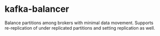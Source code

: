 # kafka-balancer
Balance partitions among brokers with minimal data movement. Supports re-replication of under replicated partitions and setting replication as well.
